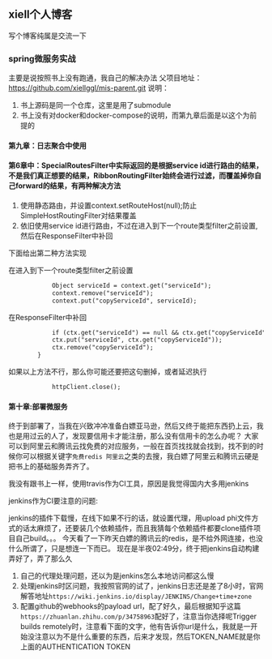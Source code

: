 ## xiell个人博客
写个博客纯属是交流一下
### spring微服务实战
主要是说按照书上没有跑通，我自己的解决办法
父项目地址：https://github.com/xiellggl/mis-parent.git
说明：
1. 书上源码是同一个仓库，这里是用了submodule
2. 书上没有对docker和docker-compose的说明，而第九章后面是以这个为前提的
#### 第九章：日志聚合中使用
#### 第6章中：SpecialRoutesFilter中实际返回的是根据service id进行路由的结果，不是我们真正想要的结果，RibbonRoutingFilter始终会进行过滤，而覆盖掉你自己forward的结果，有两种解决方法
1. 使用静态路由，并设置context.setRouteHost(null);防止SimpleHostRoutingFilter对结果覆盖
2. 依旧使用service id进行路由，不过在进入到下一个route类型filter之前设置,然后在ResponseFilter中补回

下面给出第二种方法实现

在进入到下一个route类型filter之前设置
```diff
            Object serviceId = context.get("serviceId");
            context.remove("serviceId");
            context.put("copyServiceId", serviceId);          
``` 
在ResponseFilter中补回   
```diff                    
            if (ctx.get("serviceId") == null && ctx.get("copyServiceId") != null) {
            ctx.put("serviceId", ctx.get("copyServiceId"));
            ctx.remove("copyServiceId");
        }
```
如果以上方法不行，那么你可能还要把这句删掉，或者延迟执行
```diff
            httpClient.close();
```
#### 第十章:部署微服务

终于到部署了，当我在兴致冲冲准备白嫖亚马逊，然后又终于能把东西扔上云，我也是用过云的人了，发现要信用卡才能注册，那么没有信用卡的怎么办呢？
大家可以到阿里云和腾讯云找免费的对应服务，一般在首页找找就会找到，找不到的时候你可以根据关键字`免费redis 阿里云`之类的去搜，我白嫖了阿里云和腾讯云硬是把书上的基础服务弄齐了。

我没有跟书上一样，使用travis作为CI工具，原因是我觉得国内大多用jenkins

jenkins作为CI要注意的问题:

jenkins的插件下载慢，在线下如果不行的话，就设置代理，用upload phi文件方式的话太麻烦了，还要装几个依赖插件，而且我猜每个依赖插件都要clone插件项目自己build。。。
今天看了一下昨天白嫖的腾讯云的redis，是不给外网连接，也没什么所谓了，只是想连一下而已。
现在是半夜02:49分，终于把jenkins自动构建弄好了，弄了那么久
1. 自己的代理处理问题，还以为是jenkins怎么本地访问都这么慢
2. 处理jenkins时区问题，我按照官网的试了，jenkins日志还是差了8小时，官网解答地址`https://wiki.jenkins.io/display/JENKINS/Change+time+zone`
3. 配置github的webhooks的payload url，配了好久，最后根据知乎这篇`https://zhuanlan.zhihu.com/p/34758963`配好了，注意当你选择呢Trigger builds remotely时，注意看下面的文字，他有告诉你url是什么，我就是一开始没注意以为不是什么重要的东西，后来才发现，然后TOKEN_NAME就是你上面的AUTHENTICATION TOKEN

